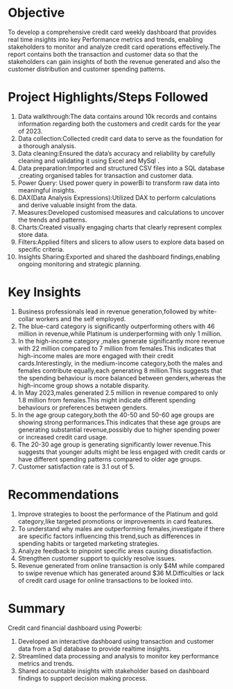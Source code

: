 # Objective
To develop a comprehensive credit card weekly dashboard that provides real time insights into key Performance metrics and trends, enabling stakeholders to monitor and analyze credit card operations effectively.The report contains both the transaction and customer data so that the stakeholders can gain insights of both the revenue generated and also the customer distribution and customer spending patterns.
# Project Highlights/Steps Followed
1. Data walkthrough:The data contains around 10k records and contains information regarding both the customers and credit cards for the year of 2023.
2. Data collection:Collected credit card data to serve as the foundation for a thorough analysis.
3. Data cleaning:Ensured the data’s accuracy and reliability by carefully cleaning and validating it using Excel and MySql .
4. Data preparation:Imported and structured CSV files into a SQL database ,creating organised tables for transaction and customer data.
5. Power Query: Used power query in powerBi  to transform raw data into meaningful insights.
6. DAX(Data Analysis Expressions):Utilized DAX to perform calculations and derive valuable insight from the data.
7. Measures:Developed customised measures and calculations to uncover the trends and patterns.
8. Charts:Created visually engaging charts that clearly represent complex store data.
9. Filters:Applied filters and slicers to allow users to explore data based on specific criteria.
10. Insights Sharing:Exported and shared the dashboard findings,enabling ongoing monitoring and strategic planning.
# Key Insights
1. Business professionals lead in revenue generation,followed by white-collar workers and the self employed.
2. The blue-card category is significantly outperforming others with 46 million in revenue,while Platinum is underperforming with only 1 million.
3. In the high-income category ,males generate significantly more revenue with 22 million compared to 7 million from females.This indicates that high-income males are more engaged with their credit cards.Interestingly, in the medium-income category,both the males and females contribute equally,each generating 8 million.This suggests that the spending behaviour is more balanced between genders,whereas the high-income group shows a notable disparity.
4. In May 2023,males generated 2.5 million in revenue compared to only 1.8 million from females.This might indicate different spending behaviours or preferences between genders.
5. In the age group category,both the 40-50 and 50-60 age groups are showing strong performances.This indicates that these age groups are generating substantial revenue,possibly due to higher spending power or increased credit card usage.
6. The 20-30 age group is generating significantly lower revenue.This suggests that  younger adults might be less engaged with credit cards or have different spending patterns compared to older age groups.
7. Customer satisfaction rate is 3.1 out of 5.
# Recommendations
1. Improve strategies to boost the performance of the Platinum and gold category,like targeted promotions or improvements in card features.
2. To understand why males are outperforming females,investigate if there are specific factors influencing this trend,such as differences in spending habits or targeted marketing strategies.
3. Analyze feedback to pinpoint specific areas causing dissatisfaction.
4. Strengthen customer support to quickly resolve issues.
5. Revenue generated from online transaction is only $4M while compared to swipe revenue which has generated around $36 M.Difficulties or lack of credit card usage for online transactions to be looked into.
# Summary
Credit card financial dashboard using Powerbi:
1. Developed an interactive dashboard using transaction and customer data from a Sql database to provide realtime insights.
2. Streamlined data processing and analysis to monitor key performance metrics and trends.
3. Shared accountable insights with stakeholder based on dashboard findings to support decision making process.



